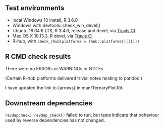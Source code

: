 ## Test environments
* local Windows 10 install, R 3.6.0
* Windows with devtools::check_win_devel()
* Ubuntu 16.04.6 LTS, R 3.4.0, release and devel, via [Travis CI](https://travis-ci.org/ms609/Ternary)
* Mac OS X 10.13.3, R devel, via [Travis CI](https://travis-ci.org/ms609/Ternary)
* R-hub, with `check_rhub(platforms = rhub::platforms()[[1]])`

## R CMD check results
There were no ERRORs or WARNINGs or NOTEs.

(Certain R-hub platforms delivered trivial notes relating to pandoc.)

I have updated the link to {arrows} in man/TernaryPlot.Rd.

## Downstream dependencies

`revdepcheck::revdep_check()` failed to run, but tests indicate that 
behaviour used by reverse dependencies has not changed.

